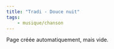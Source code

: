 ```yaml
---
title: "Tradi - Douce nuit"
tags:
    - musique/chanson
---
```


Page créée automatiquement, mais vide.
